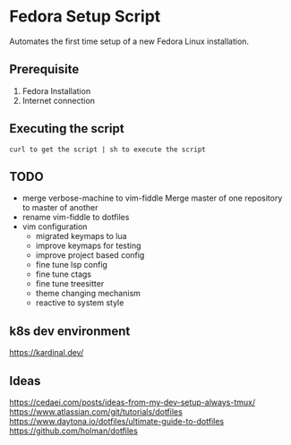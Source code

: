 # Fedora Setup Script

Automates the first time setup of a new Fedora Linux installation.

## Prerequisite 
1. Fedora Installation
2. Internet connection

## Executing the script
```
curl to get the script | sh to execute the script
```

## TODO
* merge verbose-machine to vim-fiddle
  Merge master of one repository to master of another 
* rename vim-fiddle to dotfiles
* vim configuration    
    * migrated keymaps to lua    
    * improve keymaps for testing    
    * improve project based config  
    * fine tune lsp config  
    * fine tune ctags  
    * fine tune treesitter  
    * theme changing mechanism  
    * reactive to system style  

## k8s dev environment
https://kardinal.dev/

## Ideas
https://cedaei.com/posts/ideas-from-my-dev-setup-always-tmux/
https://www.atlassian.com/git/tutorials/dotfiles
https://www.daytona.io/dotfiles/ultimate-guide-to-dotfiles
https://github.com/holman/dotfiles
